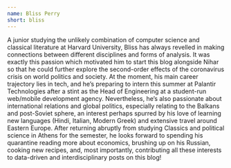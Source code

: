 ```yaml
---
name: Bliss Perry
short: bliss
---
```


A junior studying the unlikely combination of computer science and classical literature at Harvard University, Bliss has always revelled in making connections between different disciplines and forms of analysis. It was exactly this passion which motivated him to start this blog alongside Nihar so that he could further explore the second-order effects of the coronavirus crisis on world politics and society. At the moment, his main career trajectory lies in tech, and he’s preparing to intern this summer at Palantir Technologies after a stint as the Head of Engineering at a student-run web/mobile development agency. Nevertheless, he’s also passionate about international relations and global politics, especially relating to the Balkans and post-Soviet sphere, an interest perhaps spurred by his love of learning new languages (Hindi, Italian, Modern Greek) and extensive travel around Eastern Europe. After returning abruptly from studying Classics and political science in Athens for the semester, he looks forward to spending his quarantine reading more about economics, brushing up on his Russian, cooking new recipes, and, most importantly, contributing all these interests to data-driven and interdisciplinary posts on this blog!

